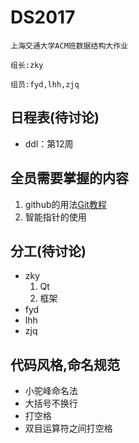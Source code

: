 # DS2017
    上海交通大学ACM班数据结构大作业

    组长:zky

    组员:fyd,lhh,zjq
## 日程表(待讨论)
- ddl：第12周
 
## 全员需要掌握的内容
 1. github的用法[Git教程](http://www.liaoxuefeng.com/wiki/0013739516305929606dd18361248578c67b8067c8c017b000)
 2. 智能指针的使用

## 分工(待讨论)
 - zky
   1. Qt
   2. 框架
 - fyd
 - lhh
 - zjq

## 代码风格,命名规范
- 小驼峰命名法
- 大括号不换行
- 打空格
- 双目运算符之间打空格
